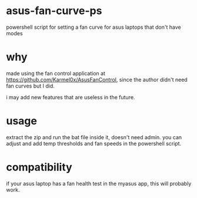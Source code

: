 # asus-fan-curve-ps
powershell script for setting a fan curve for asus laptops that don't have modes

# why
made using the fan control application at https://github.com/Karmel0x/AsusFanControl, since the author didn't need 
fan curves but I did. 

i may add new features that are useless in the future.

# usage
extract the zip and run the bat file inside it, doesn't need admin.
you can adjust and add temp thresholds and fan speeds in the powershell script.

# compatibility
if your asus laptop has a fan health test in the myasus app, this will probably work.
